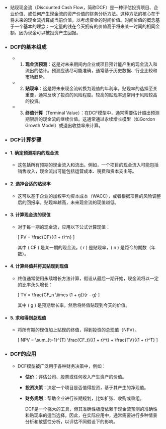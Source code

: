 - 贴现现金流（Discounted Cash Flow，简称DCF）是一种评估投资项目、企业价值、或任何产生现金流的资产价值的财务分析方法。这种方法的核心在于将未来的现金流折算成当前价值，以考虑资金的时间价值。时间价值的概念基于一个基本的理念：一定量的钱在今天拥有的价值高于将来某一时间的相同金额，因为现金可以被投资产生回报。
- ### DCF的基本组成
	- 1. **现金流预测**：这是对未来期间内企业或项目预计能产生的现金流入和流出的估计。预测应该尽可能准确，通常基于历史数据、行业比较和市场趋势。
	- 2. **贴现率**：这是将未来现金流转换为现值的年利率。贴现率的选择至关重要，通常反映了投资的风险程度。较高的贴现率通常用于风险较高的投资。
	- 3. **终值计算**（Terminal Value）：在DCF模型中，通常需要估计超出预测期限后的现金流的继续价值。这通常通过永续增长模型（如Gordon Growth Model）或退出收益率来计算。
- ### DCF计算步骤
- #### 1. 确定预测期内的现金流
	- 这包括所有预期的现金流入和流出。例如，一个项目的现金流入可能包括销售收入，现金流出可能包括运营成本、税费和资本支出等。
- #### 2. 选择合适的贴现率
	- 这可以基于企业的加权平均资本成本（WACC），或者根据项目的风险调整后的回报率。贴现率越高，未来现金流的现值越低。
- #### 3. 计算现金流的现值
	- 对于每一期的现金流，应用以下公式计算现值：
	  
	  \[ PV = \frac{CF}{(1 + r)^n} \]
	  
	  其中 \( CF \) 是某一期的现金流，\( r \) 是贴现率，\( n \) 是距今的期数（年数）。
- #### 4. 计算终值并将其贴现到现值
	- 终值通常使用永续增长方法计算，假设从最后一期开始，现金流将以一定的比率永久增长：
	  
	  \[ TV = \frac{CF_n \times (1 + g)}{r - g} \]
	  
	  其中 \( g \) 是预期增长率。然后将终值贴现到今天的价值。
- #### 5. 求和得到总现值
	- 将所有期的现值加上贴现的终值，得到投资的总现值（NPV）。
	  
	  \[ NPV = \sum_{t=1}^{T} \frac{CF_t}{(1 + r)^t} + \frac{TV}{(1 + r)^T} \]
- ### DCF的应用
	- DCF模型被广泛用于各种财务决策中，例如：
		- **估价**：评估公司、股票或任何收入产生资产的价值。
		- **投资决策**：决定一个项目是否值得投资，基于其产生的净现值。
		- **财务规划**：帮助企业进行长期规划，比如扩张、收购或重组。
		  
		  DCF是一个强大的工具，但其准确性极度依赖于现金流预测的准确性和贴现率的适当选择。因此，在实际应用中，通常需要进行多种情景分析和敏感性分析，以评估不同假设下的影响。